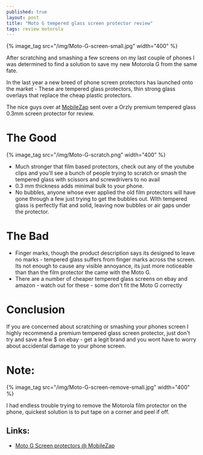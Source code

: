 ```yaml
---
published: true
layout: post
title: "Moto G tempered glass screen protector review"
tags: review motorola
---
```


{% image_tag src="/img/Moto-G-screen-small.jpg" width="400" %}

After scratching and smashing a few screens on my last couple of phones I was determined to find a solution to save my new Motorola G from the same fate.

In the last year a new breed of phone screen protectors has launched onto the market - These are tempered glass protectors, thin strong glass overlays that replace the cheap plastic protectors.

<!--more-->

The nice guys over at [MobileZap](http://www.mobilezap.com.au/35014/motorola/moto-g/screen-protectors.htm) sent over a Orzly premium tempered glass 0.3mm screen protector for review.


The Good
===

{% image_tag src="/img/Moto-G-scratch.png" width="400" %}

* Much stronger that film based protectors, check out any of the youtube clips and you'll see a bunch of people trying to scratch or smash the tempered glass with scissors and screwdrivers to no avail
* 0.3 mm thickness adds minimal bulk to your phone.
* No bubbles, anyone whose ever applied the old film protectors will have gone through a few just trying to get the bubbles out. WIth tempered glass is perfectly flat and solid, leaving now bubbles or air gaps under the protector.

The Bad
===

* Finger marks, though the product description says its designed to leave no marks - tempered glass suffers from finger marks across the screen.  Its not enough to cause any visible annoyance, its just more noticeable than than the film protector the came with the Moto G.
* There are a number of cheaper tempered glass screens on ebay and amazon - watch out for these - some don't fit the Moto G correctly 

Conclusion
===

If you are concerned about scratching or smashing your phones screen I highly recommend a premium tempered glass screen protector, just don't try and save a few $ on ebay - get a legit brand and you wont have to worry about accidental damage to your phone screen.


Note:
===

{% image_tag src="/img/Moto-G-screen-remove-small.jpg" width="400" %}

I had endless trouble trying to remove the Motorola film protector on the phone, quickest solution is to put tape on a corner and peel if off.

Links:
---
* [Moto G Screen protectors @ MobileZap](http://www.mobilezap.com.au/35014/motorola/moto-g/screen-protectors.htm)
